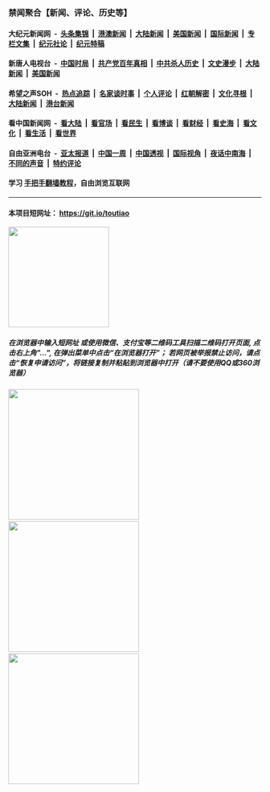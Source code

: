 ### 禁闻聚合【新闻、评论、历史等】

#### 大纪元新闻网 &nbsp;-&nbsp; [头条集锦](indexes/E头条集锦.md?t=02111944) &nbsp;|&nbsp; [港澳新闻](indexes/E港澳新闻.md?t=02111944)  &nbsp;|&nbsp; [大陆新闻](indexes/E大陆新闻.md?t=02111944) &nbsp;|&nbsp; [美国新闻](indexes/E美国新闻.md?t=02111944) &nbsp;|&nbsp; [国际新闻](indexes/E国际新闻.md?t=02111944) &nbsp;|&nbsp; [专栏文集](indexes/E专栏文集.md?t=02111944) &nbsp;|&nbsp; [纪元社论](indexes/E纪元社论.md?t=02111944) &nbsp;|&nbsp; [纪元特稿](indexes/E纪元特稿.md?t=02111944) 

#### 新唐人电视台 &nbsp;-&nbsp; [中国时局](indexes/N中国时局.md?t=02111944) &nbsp;|&nbsp; [共产党百年真相](indexes/N共产党百年真相.md?t=02111944) &nbsp;|&nbsp; [中共杀人历史](indexes/N中共杀人历史.md?t=02111944) &nbsp;|&nbsp; [文史漫步](indexes/N文史漫步.md?t=02111944) &nbsp;|&nbsp; [大陆新闻](indexes/N大陆新闻.md?t=02111944) &nbsp;|&nbsp; [美国新闻](indexes/N美国新闻.md?t=02111944)

#### 希望之声SOH &nbsp;-&nbsp; [热点追踪](indexes/H热点追踪.md?t=02111944) &nbsp;|&nbsp; [名家谈时事](indexes/H名家谈时事.md?t=02111944) &nbsp;|&nbsp; [个人评论](indexes/H个人评论.md?t=02111944)  &nbsp;|&nbsp; [红朝解密](indexes/H红朝解密.md?t=02111944) &nbsp;|&nbsp; [文化寻根](indexes/H文化寻根.md?t=02111944) &nbsp;|&nbsp; [大陆新闻](indexes/H大陆新闻.md?t=02111944) &nbsp;|&nbsp; [港台新闻](indexes/H港台新闻.md?t=02111944)

#### 看中国新闻网 &nbsp;-&nbsp; [看大陆](indexes/S看大陆.md?t=02111944) &nbsp;|&nbsp; [看官场](indexes/S看官场.md?t=02111944) &nbsp;|&nbsp; [看民生](indexes/S看民生.md?t=02111944)  &nbsp;|&nbsp; [看博谈](indexes/S看博谈.md?t=02111944) &nbsp;|&nbsp; [看财经](indexes/S看财经.md?t=02111944) &nbsp;|&nbsp; [看史海](indexes/S看史海.md?t=02111944) &nbsp;|&nbsp; [看文化](indexes/S看文化.md?t=02111944) &nbsp;|&nbsp; [看生活](indexes/S看生活.md?t=02111944) &nbsp;|&nbsp; [看世界](indexes/S看世界.md?t=02111944)

#### 自由亚洲电台 &nbsp;-&nbsp; [亚太报道](indexes/R亚太报道.md?t=02111944) &nbsp;|&nbsp; [中国一周](indexes/R中国一周.md?t=02111944) &nbsp;|&nbsp; [中国透视](indexes/R中国透视.md?t=02111944)  &nbsp;|&nbsp; [国际视角](indexes/R国际视角.md?t=02111944) &nbsp;|&nbsp; [夜话中南海](indexes/R夜话中南海.md?t=02111944) &nbsp;|&nbsp; [不同的声音](indexes/R不同的声音.md?t=02111944) &nbsp;|&nbsp; [特约评论](indexes/R特约评论.md?t=02111944)

#### 学习 [手把手翻墙教程](https://github.com/gfw-breaker/guides/wiki)，自由浏览互联网

----

#### 本项目短网址： https://git.io/toutiao
<img src="https://raw.githubusercontent.com/gfw-breaker/banned-news/master/scripts/img/qr.png" width="200px"/>  

##### 在浏览器中输入短网址 或使用微信、支付宝等二维码工具扫描二维码打开页面, 点击右上角"...", 在弹出菜单中点击“在浏览器打开”； 若网页被举报禁止访问，请点击“恢复申请访问”，将链接复制并粘贴到浏览器中打开（请不要使用QQ或360浏览器）

<img src="https://raw.githubusercontent.com/gfw-breaker/banned-news/master/scripts/img/1.png" width="260px"/> &nbsp; <img src="https://raw.githubusercontent.com/gfw-breaker/banned-news/master/scripts/img/2.png" width="260px"/> &nbsp; <img src="https://raw.githubusercontent.com/gfw-breaker/banned-news/master/scripts/img/3.png" width="260px"/>

